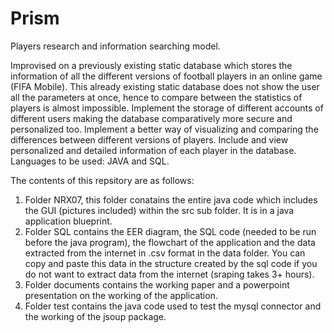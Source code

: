 # Prism
Players research and information searching model.

Improvised on a previously existing static database which stores the information of all the different versions of football players in an online game (FIFA Mobile). This already existing static database does not show the user all the parameters at once, hence to compare between the statistics of players is almost impossible. Implement the storage of different accounts of different users making the database comparatively more secure and personalized too. Implement a better way of visualizing and comparing the differences between different versions of players. Include and view personalized and detailed information of each player in the database. 
Languages to be used: JAVA and SQL. 

The contents of this repsitory are as follows:
1) Folder NRX07, this folder conatains the entire java code which includes the GUI (pictures included) within the src sub folder. It is in a java application blueprint.
2) Folder SQL contains the EER diagram, the SQL code (needed to be run before the java program), the flowchart of the application and the data extracted from the internet in .csv format in the data folder. You can copy and paste this data in the structure created by the sql code if you do not want to extract data from the internet (sraping takes 3+ hours).
3) Folder documents contains the working paper and a powerpoint presentation on the working of the application.
4) Folder test contains the java code used to test the mysql connector and the working of the jsoup package.
